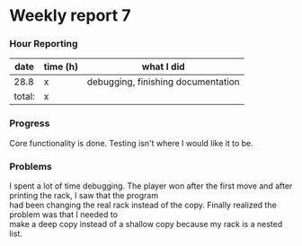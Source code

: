 # Weekly report 7

### Hour Reporting
| **date** | **time (h)** | **what I did** 
| --------- | ----------- | --------- 
| 28.8 | x | debugging, finishing documentation
| total: | x

### Progress
Core functionality is done. Testing isn't where I would like it to be.

### Problems
I spent a lot of time debugging. The player won after the first move and after printing the rack, I saw that the program  
had been changing the real rack instead of the copy. Finally realized the problem was that I needed to  
make a deep copy instead of a shallow copy because my rack is a nested list.
